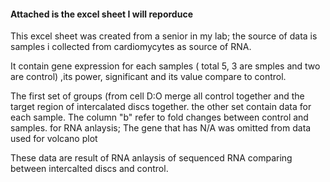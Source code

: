 
#### Attached is the excel sheet I will reporduce

This excel sheet was created from a senior in my lab; the source of data is samples i collected from cardiomycytes as source of RNA. 

It contain gene expression for each samples ( total 5, 3 are smples and two are control) ,its power, significant and its value compare to control.

The first set of groups (from cell D:O merge all control together and the target region of intercalated discs together. the other set contain data for each sample.
The column "b" refer to fold changes between control and samples.
for RNA anlaysis; The gene that has N/A was omitted from data used for volcano plot

These data are result of RNA anlaysis of sequenced RNA comparing between intercalted discs and control.
